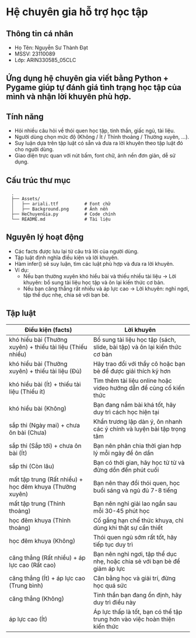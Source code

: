 # Hệ chuyên gia hỗ trợ học tập
## Thông tin cá nhân
  - Họ Tên: Nguyễn Sư Thành Đạt
  - MSSV: 23110089
  - Lớp: ARIN330585_05CLC

## Ứng dụng hệ chuyên gia viết bằng Python + Pygame giúp tự đánh giá tình trạng học tập của mình và nhận lời khuyên phù hợp.
## Tính năng
  - Hỏi nhiều câu hỏi về thói quen học tập, tinh thần, giấc ngủ, tài liệu.
  - Người dùng chọn mức độ (Không / Ít / Thỉnh thoảng / Thường xuyên, …).
  - Suy luận dựa trên tập luật có sẵn và đưa ra lời khuyên theo tập luật đó cho người dùng.
  - Giao diện trực quan với nút bấm, font chữ, ảnh nền đơn giản, dễ sử dụng.

## Cấu trúc thư mục
```
  .
  ├── Assets/
  │   ├── ariali.ttf          # Font chữ
  │   ├── Background.png      # Ảnh nền
  ├── HeChuyenGia.py          # Code chính
  └── README.md               # Tài liệu
```

## Nguyên lý hoạt động
  - Các facts được lưu lại từ câu trả lời của người dùng.
  - Tập luật định nghĩa điều kiện và lời khuyên.
  - Hàm infer() sẽ suy luận, tìm các luật phù hợp và đưa ra lời khuyên.
  - Ví dụ:
    - Nếu bạn thường xuyên khó hiểu bài và thiếu nhiều tài liệu → Lời khuyên: bổ sung tài liệu học tập và ôn lại kiến thức cơ bản.
    - Nếu bạn căng thẳng rất nhiều và áp lực cao → Lời khuyên: nghỉ ngơi, tập thể dục nhẹ, chia sẻ với bạn bè.

## Tập luật
| Điều kiện (facts) | Lời khuyên |
|-------------------|------------|
| khó hiểu bài (Thường xuyên) + thiếu tài liệu (Thiếu nhiều) | Bổ sung tài liệu học tập (sách, slide, bài tập) và ôn lại kiến thức cơ bản |
| khó hiểu bài (Thường xuyên) + thiếu tài liệu (Đủ) | Hãy trao đổi với thầy cô hoặc bạn bè để được giải thích kỹ hơn |
| khó hiểu bài (Ít) + thiếu tài liệu (Thiếu ít) | Tìm thêm tài liệu online hoặc video hướng dẫn để củng cố kiến thức |
| khó hiểu bài (Không) | Bạn đang nắm bài khá tốt, hãy duy trì cách học hiện tại |
| sắp thi (Ngày mai) + chưa ôn bài (Chưa) | Khẩn trương lập dàn ý, ôn nhanh các ý chính và luyện bài tập trọng tâm |
| sắp thi (Sắp tới) + chưa ôn bài (Ít) | Bạn nên phân chia thời gian hợp lý mỗi ngày để ôn dần |
| sắp thi (Còn lâu) | Bạn có thời gian, hãy học từ từ và đừng dồn đến phút cuối |
| mất tập trung (Rất nhiều) + học đêm khuya (Thường xuyên) | Bạn nên thay đổi thói quen, học buổi sáng và ngủ đủ 7-8 tiếng |
| mất tập trung (Thỉnh thoảng) | Bạn nên nghỉ giải lao ngắn sau mỗi 30-45 phút học |
| học đêm khuya (Thỉnh thoảng) | Cố gắng hạn chế thức khuya, chỉ dùng khi thật sự cần thiết |
| học đêm khuya (Không) | Thói quen ngủ sớm rất tốt, hãy tiếp tục duy trì |
| căng thẳng (Rất nhiều) + áp lực cao (Rất cao) | Bạn nên nghỉ ngơi, tập thể dục nhẹ, hoặc chia sẻ với bạn bè để giảm áp lực |
| căng thẳng (Ít) + áp lực cao (Trung bình) | Cân bằng học và giải trí, đừng học quá sức |
| căng thẳng (Không) | Tinh thần bạn đang ổn định, hãy duy trì điều này |
| áp lực cao (Ít) | Áp lực thấp là tốt, bạn có thể tập trung hơn vào việc hoàn thiện kiến thức |
